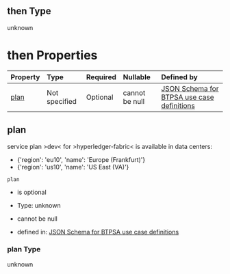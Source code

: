 ## then Type

unknown

# then Properties

| Property      | Type          | Required | Nullable       | Defined by                                                                                                                                                                                                                                      |
| :------------ | :------------ | :------- | :------------- | :---------------------------------------------------------------------------------------------------------------------------------------------------------------------------------------------------------------------------------------------- |
| [plan](#plan) | Not specified | Optional | cannot be null | [JSON Schema for BTPSA use case definitions](btpsa-usecase-properties-services-items-allof-1-then-allof-41-then-allof-3-then-properties-plan.md "undefined#/properties/services/items/allOf/1/then/allOf/41/then/allOf/3/then/properties/plan") |

## plan

service plan >dev< for >hyperledger-fabric< is available in data centers:

*   {'region': 'eu10', 'name': 'Europe (Frankfurt)'}
*   {'region': 'us10', 'name': 'US East (VA)'}

`plan`

*   is optional

*   Type: unknown

*   cannot be null

*   defined in: [JSON Schema for BTPSA use case definitions](btpsa-usecase-properties-services-items-allof-1-then-allof-41-then-allof-3-then-properties-plan.md "undefined#/properties/services/items/allOf/1/then/allOf/41/then/allOf/3/then/properties/plan")

### plan Type

unknown
